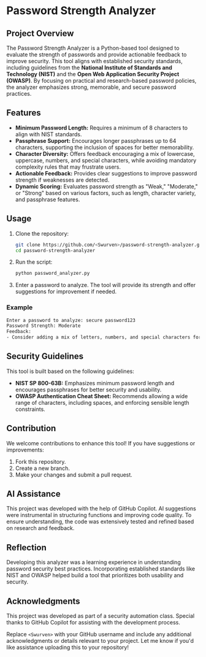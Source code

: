 # Password Strength Analyzer

## Project Overview

The Password Strength Analyzer is a Python-based tool designed to evaluate the strength of passwords and provide actionable feedback to improve security. This tool aligns with established security standards, including guidelines from the **National Institute of Standards and Technology (NIST)** and the **Open Web Application Security Project (OWASP)**. By focusing on practical and research-based password policies, the analyzer emphasizes strong, memorable, and secure password practices.

## Features

- **Minimum Password Length:** Requires a minimum of 8 characters to align with NIST standards.
- **Passphrase Support:** Encourages longer passphrases up to 64 characters, supporting the inclusion of spaces for better memorability.
- **Character Diversity:** Offers feedback encouraging a mix of lowercase, uppercase, numbers, and special characters, while avoiding mandatory complexity rules that may frustrate users.
- **Actionable Feedback:** Provides clear suggestions to improve password strength if weaknesses are detected.
- **Dynamic Scoring:** Evaluates password strength as "Weak," "Moderate," or "Strong" based on various factors, such as length, character variety, and passphrase features.

## Usage

1. Clone the repository:
   ```bash
   git clone https://github.com/<Swurven>/password-strength-analyzer.git
   cd password-strength-analyzer
   ```
2. Run the script:
   ```bash
   python password_analyzer.py
   ```
3. Enter a password to analyze. The tool will provide its strength and offer suggestions for improvement if needed.

### Example

```bash
Enter a password to analyze: secure password123
Password Strength: Moderate
Feedback:
- Consider adding a mix of letters, numbers, and special characters for stronger security.
```

## Security Guidelines

This tool is built based on the following guidelines:

- **NIST SP 800-63B:** Emphasizes minimum password length and encourages passphrases for better security and usability.
- **OWASP Authentication Cheat Sheet:** Recommends allowing a wide range of characters, including spaces, and enforcing sensible length constraints.

## Contribution

We welcome contributions to enhance this tool! If you have suggestions or improvements:

1. Fork this repository.
2. Create a new branch.
3. Make your changes and submit a pull request.

## AI Assistance

This project was developed with the help of GitHub Copilot. AI suggestions were instrumental in structuring functions and improving code quality. To ensure understanding, the code was extensively tested and refined based on research and feedback.

## Reflection

Developing this analyzer was a learning experience in understanding password security best practices. Incorporating established standards like NIST and OWASP helped build a tool that prioritizes both usability and security.

## Acknowledgments

This project was developed as part of a security automation class. Special thanks to GitHub Copilot for assisting with the development process.

Replace `<Swurven>` with your GitHub username and include any additional acknowledgments or details relevant to your project. Let me know if you'd like assistance uploading this to your repository!

